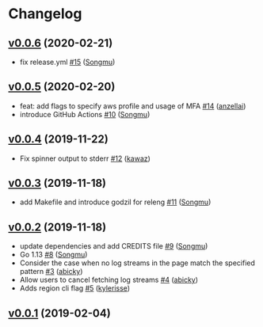 # Changelog

## [v0.0.6](https://github.com/knqyf263/utern/compare/v0.0.5...v0.0.6) (2020-02-21)

* fix release.yml [#15](https://github.com/knqyf263/utern/pull/15) ([Songmu](https://github.com/Songmu))

## [v0.0.5](https://github.com/knqyf263/utern/compare/v0.0.4...v0.0.5) (2020-02-20)

* feat: add flags to specify aws profile and usage of MFA [#14](https://github.com/knqyf263/utern/pull/14) ([anzellai](https://github.com/anzellai))
* introduce GitHub Actions [#10](https://github.com/knqyf263/utern/pull/10) ([Songmu](https://github.com/Songmu))

## [v0.0.4](https://github.com/knqyf263/utern/compare/v0.0.3...v0.0.4) (2019-11-22)

* Fix spinner output to stderr [#12](https://github.com/knqyf263/utern/pull/12) ([kawaz](https://github.com/kawaz))

## [v0.0.3](https://github.com/knqyf263/utern/compare/v0.0.2...v0.0.3) (2019-11-18)

* add Makefile and introduce godzil for releng [#11](https://github.com/knqyf263/utern/pull/11) ([Songmu](https://github.com/Songmu))

## [v0.0.2](https://github.com/knqyf263/utern/compare/v0.0.1...v0.0.2) (2019-11-18)

* update dependencies and add CREDITS file [#9](https://github.com/knqyf263/utern/pull/9) ([Songmu](https://github.com/Songmu))
* Go 1.13 [#8](https://github.com/knqyf263/utern/pull/8) ([Songmu](https://github.com/Songmu))
* Consider the case when no log streams in the page match the specified pattern [#3](https://github.com/knqyf263/utern/pull/3) ([abicky](https://github.com/abicky))
* Allow users to cancel fetching log streams [#4](https://github.com/knqyf263/utern/pull/4) ([abicky](https://github.com/abicky))
* Adds region cli flag [#5](https://github.com/knqyf263/utern/pull/5) ([kylerisse](https://github.com/kylerisse))

## [v0.0.1](https://github.com/knqyf263/utern/compare/1196f2e37600...v0.0.1) (2019-02-04)
